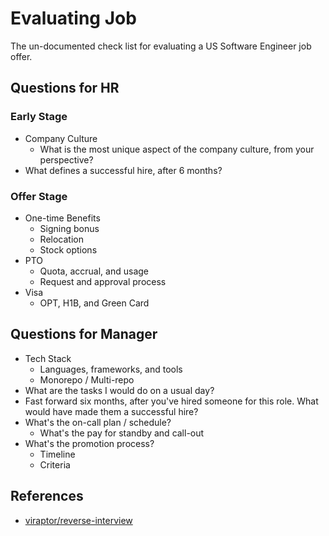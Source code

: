 # Evaluating Job

The un-documented check list for evaluating a US Software Engineer job offer.

## Questions for HR

### Early Stage

- Company Culture
  - What is the most unique aspect of the company culture, from your perspective?
- What defines a successful hire, after 6 months?

### Offer Stage

- One-time Benefits
  - Signing bonus
  - Relocation
  - Stock options
- PTO
  - Quota, accrual, and usage
  - Request and approval process
- Visa
  - OPT, H1B, and Green Card

## Questions for Manager

- Tech Stack
  - Languages, frameworks, and tools
  - Monorepo / Multi-repo
- What are the tasks I would do on a usual day?
- Fast forward six months, after you've hired someone for this role. What would have made them a successful hire?
- What's the on-call plan / schedule?
  - What's the pay for standby and call-out
- What's the promotion process?
  - Timeline
  - Criteria

## References

- [viraptor/reverse-interview](https://github.com/viraptor/reverse-interview)
